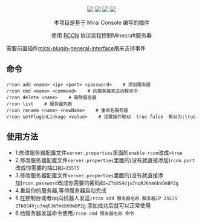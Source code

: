 <div align="center">

[![](https://img.shields.io/github/v/release/limbang/mirai-console-rcon-plugin?include_prereleases)](https://github.com/limbang/mirai-console-rcon-plugin/releases)
![](https://img.shields.io/github/downloads/limbang/mirai-console-rcon-plugin/total)
[![](https://img.shields.io/github/license/limbang/mirai-console-rcon-plugin)](https://github.com/limbang/mirai-console-rcon-plugin/blob/master/LICENSE)
[![](https://img.shields.io/badge/mirai-2.11.1-69c1b9)](https://github.com/mamoe/mirai)

本项目是基于 Mirai Console 编写的插件
<p>使用 <a href = "https://wiki.vg/RCON">RCON</a> 协议远程控制Minecraft服务器</p>
</div>

需要前置插件[mirai-plugin-general-interface](https://github.com/limbang/mirai-plugin-general-interface)用来支持事件

## 命令
```shell
/rcon add <name> <ip> <port> <password>    # 添加服务器
/rcon cmd <name> <command>    # 向服务器发送远程命令
/rcon delete <name>    # 删除服务器
/rcon list    # 服务器列表
/rcon rename <name> <newName>    # 重命名服务器
/rcon setPluginLinkage <value>    # 设置插件联动  true false  默认为:true 
```

## 使用方法
- 1.修改服务器配置文件`server.properties`里面的`enable-rcon`改成`=true`
- 2.修改服务器配置文件`server.properties`里面的(没有就直接添加)`rcon.port`改成你需要的端口如`=25575`
- 3.修改服务器配置文件`server.properties`里面的(没有就直接添加)`rcon.password`改成你需要的密码如`=ZTb0S4Vju7nqRJ6Ym6bVOmBPZg`
- 4.重启你的服务器,等待服务器启动完成
- 5.在控制台或者qq向机器人发送`/rcon add 服务器名称 服务器IP 25575 ZTb0S4Vju7nqRJ6Ym6bVOmBPZg` 添加成功后就可以正常使用
- 6.给服务器发送命令使用`/rcon cmd 服务器名称 命令`